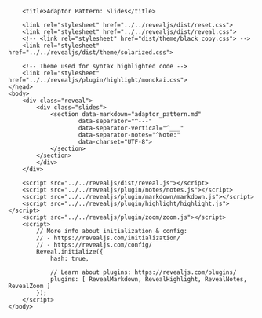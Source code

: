 <!doctype html>
<html>
	<head>
		<meta charset="utf-8">
		<meta name="viewport" content="width=device-width, initial-scale=1.0, maximum-scale=1.0, user-scalable=no">

		<title>Adaptor Pattern: Slides</title>

		<link rel="stylesheet" href="../../revealjs/dist/reset.css">
		<link rel="stylesheet" href="../../revealjs/dist/reveal.css">
		<!-- <link rel="stylesheet" href="dist/theme/black_copy.css"> -->
		<link rel="stylesheet" href="../../revealjs/dist/theme/solarized.css">
		
		<!-- Theme used for syntax highlighted code -->
		<link rel="stylesheet" href="../../revealjs/plugin/highlight/monokai.css">
	</head>
	<body> 
		<div class="reveal">
			<div class="slides">
				<section data-markdown="adaptor_pattern.md"
						data-separator="^---"
						data-separator-vertical="^___"
						data-separator-notes="^Note:"
						data-charset="UTF-8">
				</section>
			</section>
			</div>
		</div>

		<script src="../../revealjs/dist/reveal.js"></script>
		<script src="../../revealjs/plugin/notes/notes.js"></script>
		<script src="../../revealjs/plugin/markdown/markdown.js"></script>
		<script src="../../revealjs/plugin/highlight/highlight.js"></script>
		<script src="../../revealjs/plugin/zoom/zoom.js"></script>
		<script>
			// More info about initialization & config:
			// - https://revealjs.com/initialization/
			// - https://revealjs.com/config/
			Reveal.initialize({
				hash: true,

				// Learn about plugins: https://revealjs.com/plugins/
				plugins: [ RevealMarkdown, RevealHighlight, RevealNotes, RevealZoom ]
			});
		</script>
	</body>
</html>
